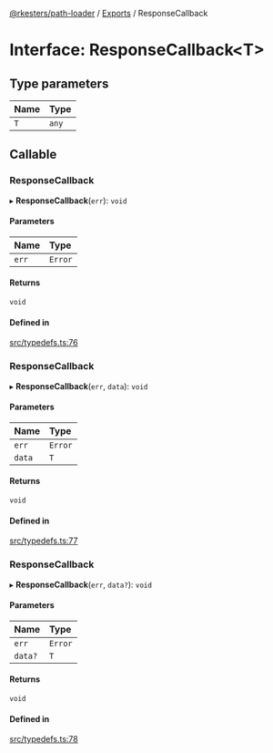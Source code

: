 [@rkesters/path-loader](../README.md) / [Exports](../modules.md) / ResponseCallback

# Interface: ResponseCallback<T\>

## Type parameters

| Name | Type |
| :------ | :------ |
| `T` | `any` |

## Callable

### ResponseCallback

▸ **ResponseCallback**(`err`): `void`

#### Parameters

| Name | Type |
| :------ | :------ |
| `err` | `Error` |

#### Returns

`void`

#### Defined in

[src/typedefs.ts:76](https://github.com/rkesters/path-loader/blob/e8e5c1c/src/typedefs.ts#L76)

### ResponseCallback

▸ **ResponseCallback**(`err`, `data`): `void`

#### Parameters

| Name | Type |
| :------ | :------ |
| `err` | `Error` |
| `data` | `T` |

#### Returns

`void`

#### Defined in

[src/typedefs.ts:77](https://github.com/rkesters/path-loader/blob/e8e5c1c/src/typedefs.ts#L77)

### ResponseCallback

▸ **ResponseCallback**(`err`, `data?`): `void`

#### Parameters

| Name | Type |
| :------ | :------ |
| `err` | `Error` |
| `data?` | `T` |

#### Returns

`void`

#### Defined in

[src/typedefs.ts:78](https://github.com/rkesters/path-loader/blob/e8e5c1c/src/typedefs.ts#L78)

